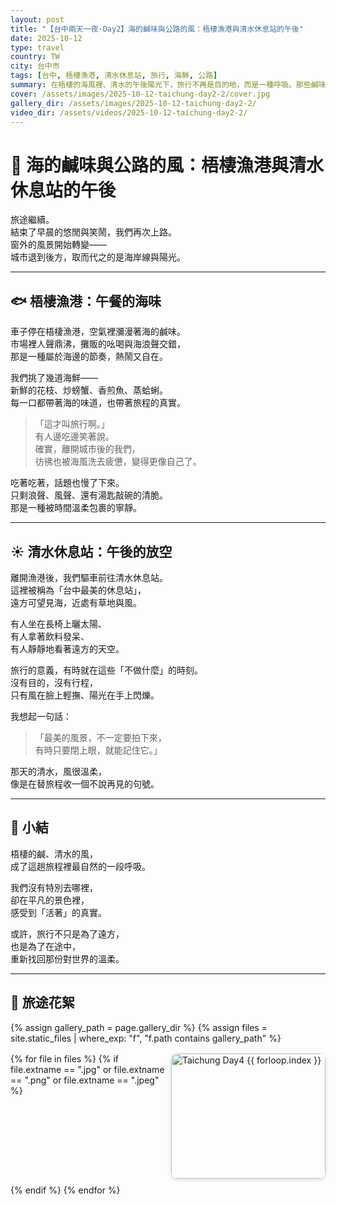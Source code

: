 ```yaml
---
layout: post
title: "【台中兩天一夜·Day2】海的鹹味與公路的風：梧棲漁港與清水休息站的午後"
date: 2025-10-12
type: travel
country: TW
city: 台中市
tags: [台中, 梧棲漁港, 清水休息站, 旅行, 海鮮, 公路]
summary: 在梧棲的海風裡、清水的午後陽光下，旅行不再是目的地，而是一種呼吸。那些鹹味、笑聲與微風，成了此行最自然的節奏。
cover: /assets/images/2025-10-12-taichung-day2-2/cover.jpg
gallery_dir: /assets/images/2025-10-12-taichung-day2-2/
video_dir: /assets/videos/2025-10-12-taichung-day2-2/
---
```


# 🌊 海的鹹味與公路的風：梧棲漁港與清水休息站的午後  

旅途繼續。  
結束了早晨的悠閒與笑鬧，我們再次上路。  
窗外的風景開始轉變——  
城市退到後方，取而代之的是海岸線與陽光。  

---

## 🐟 梧棲漁港：午餐的海味  

車子停在梧棲漁港，空氣裡瀰漫著海的鹹味。  
市場裡人聲鼎沸，攤販的吆喝與海浪聲交錯，  
那是一種屬於海邊的節奏，熱鬧又自在。  

我們挑了幾道海鮮——  
新鮮的花枝、炒螃蟹、香煎魚、蒸蛤蜊。  
每一口都帶著海的味道，也帶著旅程的真實。  

> 「這才叫旅行啊。」  
有人邊吃邊笑著說。  
確實，離開城市後的我們，  
彷彿也被海風洗去疲憊，變得更像自己了。  

吃著吃著，話題也慢了下來。  
只剩浪聲、風聲、還有湯匙敲碗的清脆。  
那是一種被時間溫柔包裹的寧靜。  

---

## ☀️ 清水休息站：午後的放空  

離開漁港後，我們驅車前往清水休息站。  
這裡被稱為「台中最美的休息站」，  
遠方可望見海，近處有草地與風。  

有人坐在長椅上曬太陽、  
有人拿著飲料發呆、  
有人靜靜地看著遠方的天空。  

旅行的意義，有時就在這些「不做什麼」的時刻。  
沒有目的，沒有行程，  
只有風在臉上輕撫、陽光在手上閃爍。  

我想起一句話：  
> 「最美的風景，不一定要拍下來，  
> 有時只要閉上眼，就能記住它。」  

那天的清水，風很溫柔，  
像是在替旅程收一個不說再見的句號。  

---

## 🌇 小結  

梧棲的鹹、清水的風，  
成了這趟旅程裡最自然的一段呼吸。  

我們沒有特別去哪裡，  
卻在平凡的景色裡，  
感受到「活著」的真實。  

或許，旅行不只是為了遠方，  
也是為了在途中，  
重新找回那份對世界的溫柔。  

---

## 📸 旅途花絮  

{% assign gallery_path = page.gallery_dir %}
{% assign files = site.static_files | where_exp: "f", "f.path contains gallery_path" %}
<div class="gallery">
  {% for file in files %}
    {% if file.extname == ".jpg" or file.extname == ".png" or file.extname == ".jpeg" %}
      <a href="{{ file.path | relative_url }}" target="_blank">
        <img src="{{ file.path | relative_url }}" alt="Taichung Day4 {{ forloop.index }}" loading="lazy">
      </a>
    {% endif %}
  {% endfor %}
</div>



<style>
.gallery {
  display: grid;
  grid-template-columns: repeat(auto-fit, minmax(240px, 1fr));
  gap: 10px;
  margin-top: 1rem;
}
.gallery img {
  width: 100%;
  height: 200px;
  object-fit: cover;
  border-radius: 10px;
  box-shadow: 0 2px 6px rgba(0,0,0,0.15);
  transition: transform .25s ease;
}
.gallery img:hover { transform: scale(1.05); }
.video-gallery {
  display: grid;
  grid-template-columns: repeat(auto-fit, minmax(320px, 1fr));
  gap: 16px;
  margin-top: 1rem;
}
.video-gallery video {
  width: 100%;
  border-radius: 12px;
  background: #000;
  transition: transform .25s ease, box-shadow .25s ease;
}
.video-gallery video:hover {
  transform: scale(1.02);
  box-shadow: 0 4px 12px rgba(0,0,0,0.25);
}
</style>
